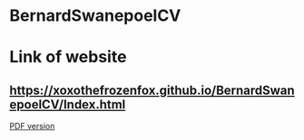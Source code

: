 # BernardSwanepoelCV
# Link of website
## https://xoxothefrozenfox.github.io/BernardSwanepoelCV/Index.html 
[PDF version](BernardSwanepoelCV.pdf)
